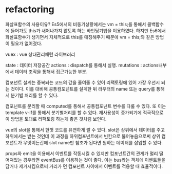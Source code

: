 # refactoring


화살표함수의 사용이유?
Es5에서의 비동기상황에서는 vm = this;를 통해서 콜백함수에 들어가도 this가 새어나가지 않도록 하는 바인딩기법을 이용하였다.
하지만 Es6에서 화살표함수가 생기면서 자체적으로 this를 매칭해주기 때문에 vm = this;와 같은 방법이 필요가 없어졌다.


vuex : vue 상태관리패턴 라이브러리

state : 데이터 저장공간
actions : dispatch를 통해서 실행.
mutations : actions내부에서 데이터 조작을 통해서 접근가능한 부분. 

컴포넌트 설계는 중복되는 코드의 값을 줄여줄 수 있어 리팩토링에 있어 가장 우선시 되는 것이다. 
이를 대비해 공통컴포넌트를 설계한 뒤 라우터의 name 또는 query를 통해서 분기별 처리를 할 수 있다.

컴포넌트를 분리할 때 computed를 통해서 공통컴포넌트 변수를 다룰 수 있다. 
또 이는 template v-if를 통해서 분기별처리를 할 수 있다. 재사용성이 증가되기에 적극적으로 이 방법을 토대로 리팩토링 하는게 좋은 것처럼 보인다.

vue의 slot을 통해서 한껏 코드를 유연하게 짤 수 있다. 
slot은 상위에서 데이터를 주고 하위에서는 받는 것인데 이 과정을 하위컴포넌트에서 빈칸으로 뚫어놓음으로써 상위 컴포넌트가 무엇이든간에 slot name만 참조가 된다면 원하는 데이터를 삽입할 수 있다. 

props와 emit을 이용해서 이벤트를 작동시킬 수 있지만 컴포넌트간의 관계가 멀리 떨어져있는 경우라면 eventBus를 이용하는 것이 좋다. 이는 bus라는 객체에 이벤트들을 담거나 제거시킴으로써 거리가 먼 컴포넌트 사이에서 이벤트를 적용할 때 효율적이다.
